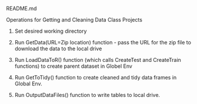 README.md


Operations for Getting and Cleaning Data Class Projects

1) Set desired working directory

2) Run GetData(URL=Zip location) function - pass the URL for the zip file to download the 
   data to the local drive

3) Run LoadDataToR() function (which calls CreateTest 
   and CreateTrain functions) to create parent dataset in Globel Env

4) Run GetToTidy() function to create cleaned and tidy data frames
   in Global Env.

5) Run OutputDataFiles() function to write tables to local drive.


